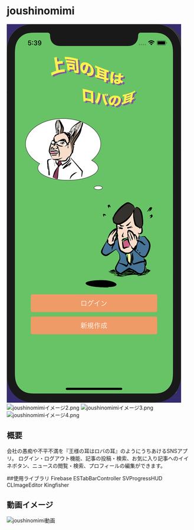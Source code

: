 # joushinomimi
![joushinomimiイメージ1.png](6.5インチ.png)
![joushinomimiイメージ2.png](6.5インチ2.png)
![joushinomimiイメージ3.png](6.5インチ3.png)
![joushinomimiイメージ4.png](6.5インチ4.png)
## 概要
会社の愚痴や不平不満を『王様の耳はロバの耳』のようにうちあけるSNSアプリ。
ログイン・ログアウト機能、記事の投稿・検索、お気に入り記事へのイイネボタン、ニュースの閲覧・検索、プロフィールの編集ができます。

##使用ライブラリ
Firebase
ESTabBarController
SVProgressHUD
CLImageEditor
Kingfisher

## 動画イメージ
![joushinomimi動画](６．５動画.gif)
